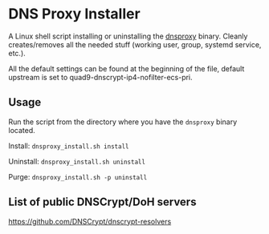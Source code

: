# DNS Proxy Installer

A Linux shell script installing or uninstalling the [dnsproxy](https://github.com/AdguardTeam/dnsproxy) binary. Cleanly creates/removes all the needed stuff (working user, group, systemd service, etc.). 

All the default settings can be found at the beginning of the file, default upstream is set to quad9-dnscrypt-ip4-nofilter-ecs-pri.

## Usage

Run the script from the directory where you have the `dnsproxy` binary located.

Install: `dnsproxy_install.sh install`

Uninstall: `dnsproxy_install.sh uninstall`

Purge: `dnsproxy_install.sh -p uninstall`

## List of public DNSCrypt/DoH servers

https://github.com/DNSCrypt/dnscrypt-resolvers

